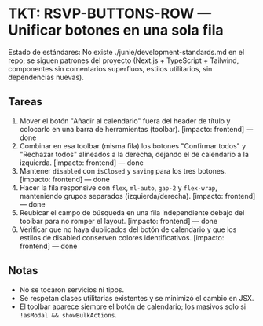 # TKT: RSVP-BUTTONS-ROW — Unificar botones en una sola fila

Estado de estándares: No existe ./junie/development-standards.md en el repo; se siguen patrones del proyecto (Next.js + TypeScript + Tailwind, componentes sin comentarios superfluos, estilos utilitarios, sin dependencias nuevas).

## Tareas
1. Mover el botón "Añadir al calendario" fuera del header de título y colocarlo en una barra de herramientas (toolbar). [impacto: frontend] — done
2. Combinar en esa toolbar (misma fila) los botones "Confirmar todos" y "Rechazar todos" alineados a la derecha, dejando el de calendario a la izquierda. [impacto: frontend] — done
3. Mantener `disabled` con `isClosed` y `saving` para los tres botones. [impacto: frontend] — done
4. Hacer la fila responsive con `flex`, `ml-auto`, `gap-2` y `flex-wrap`, manteniendo grupos separados (izquierda/derecha). [impacto: frontend] — done
5. Reubicar el campo de búsqueda en una fila independiente debajo del toolbar para no romper el layout. [impacto: frontend] — done
6. Verificar que no haya duplicados del botón de calendario y que los estilos de disabled conserven colores identificativos. [impacto: frontend] — done

## Notas
- No se tocaron servicios ni tipos.
- Se respetan clases utilitarias existentes y se minimizó el cambio en JSX.
- El toolbar aparece siempre el botón de calendario; los masivos solo si `!asModal && showBulkActions`.
